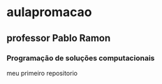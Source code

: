 # aulapromacao
## professor Pablo Ramon
### Programação de soluções computacionais 

meu primeiro repositorio
